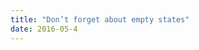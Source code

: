 ```yaml
---
title: "Don’t forget about empty states"
date: 2016-05-4
---
```


<!-- https://uiwriting.tumblr.com/post/143835588564/dont-forget-about-empty-states -->